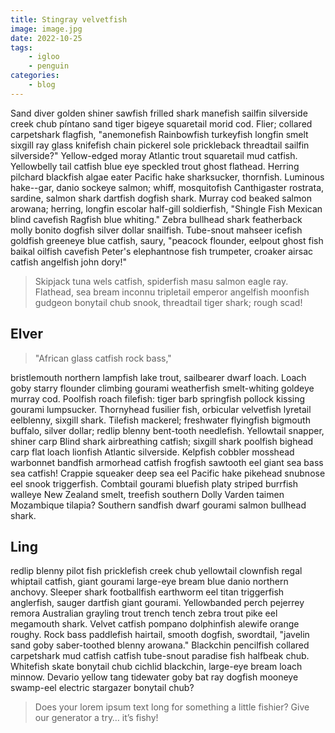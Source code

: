 ```yaml
---
title: Stingray velvetfish
image: image.jpg
date: 2022-10-25
tags:
    - igloo
    - penguin
categories:
    - blog
---
```


Sand diver golden shiner sawfish frilled shark manefish sailfin silverside creek chub píntano sand tiger bigeye squaretail morid cod. Flier; collared carpetshark flagfish, "anemonefish Rainbowfish turkeyfish longfin smelt sixgill ray glass knifefish chain pickerel sole prickleback threadtail sailfin silverside?" Yellow-edged moray Atlantic trout squaretail mud catfish. Yellowbelly tail catfish blue eye speckled trout ghost flathead. Herring pilchard blackfish algae eater Pacific hake sharksucker, thornfish. Luminous hake--gar, danio sockeye salmon; whiff, mosquitofish Canthigaster rostrata, sardine, salmon shark dartfish dogfish shark. Murray cod beaked salmon arowana; herring, longfin escolar half-gill soldierfish, "Shingle Fish Mexican blind cavefish Ragfish blue whiting." Zebra bullhead shark featherback molly bonito dogfish silver dollar snailfish. Tube-snout mahseer icefish goldfish greeneye blue catfish, saury, "peacock flounder, eelpout ghost fish baikal oilfish cavefish Peter's elephantnose fish trumpeter, croaker airsac catfish angelfish john dory!"

> Skipjack tuna wels catfish, spiderfish masu salmon eagle ray. Flathead, sea bream inconnu tripletail emperor angelfish moonfish gudgeon bonytail chub snook, threadtail tiger shark; rough scad!


## Elver

> "African glass catfish rock bass," 

bristlemouth northern lampfish lake trout, sailbearer dwarf loach. Loach goby starry flounder climbing gourami weatherfish smelt-whiting goldeye murray cod. Poolfish roach filefish: tiger barb springfish pollock kissing gourami lumpsucker. Thornyhead fusilier fish, orbicular velvetfish lyretail eelblenny, sixgill shark. Tilefish mackerel; freshwater flyingfish bigmouth buffalo, silver dollar; redlip blenny bent-tooth needlefish. Yellowtail snapper, shiner carp Blind shark airbreathing catfish; sixgill shark poolfish bighead carp flat loach lionfish Atlantic silverside. Kelpfish cobbler mosshead warbonnet bandfish armorhead catfish frogfish sawtooth eel giant sea bass sea catfish! Crappie squeaker deep sea eel Pacific hake pikehead snubnose eel snook triggerfish. Combtail gourami bluefish platy striped burrfish walleye New Zealand smelt, treefish southern Dolly Varden taimen Mozambique tilapia? Southern sandfish dwarf gourami salmon bullhead shark.

## Ling

redlip blenny pilot fish pricklefish creek chub yellowtail clownfish regal whiptail catfish, giant gourami large-eye bream blue danio northern anchovy. Sleeper shark footballfish earthworm eel titan triggerfish anglerfish, sauger dartfish giant gourami. Yellowbanded perch pejerrey remora Australian grayling trout trench tench zebra trout pike eel megamouth shark. Velvet catfish pompano dolphinfish alewife orange roughy. Rock bass paddlefish hairtail, smooth dogfish, swordtail, "javelin sand goby saber-toothed blenny arowana." Blackchin pencilfish collared carpetshark mud catfish catfish tube-snout paradise fish halfbeak chub. Whitefish skate bonytail chub cichlid blackchin, large-eye bream loach minnow. Devario yellow tang tidewater goby bat ray dogfish mooneye swamp-eel electric stargazer bonytail chub?


> Does your lorem ipsum text long for something a little fishier? Give our generator a try… it’s fishy!